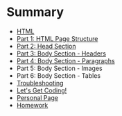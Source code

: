# Summary

* [HTML](README.md)
* [Part 1: HTML Page Structure](project.md)
* [Part 2: Head Section](part_2_head_section.md)
* [Part 3: Body Section - Headers](part_3_body_section_headers.md)
* [Part 4: Body Section - Paragraphs](part_4_body_section_-_paragraphs.md)
* Part 5: Body Section - Images
* Part 6: Body Section - Tables
* [Troubleshooting](troubleshooting.md)
* [Let's Get Coding!](coding.md)
* [Personal Page](personal_page.md)
* [Homework](homework.md)

